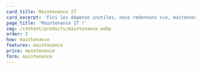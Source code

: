 ```yaml
---
card_title: Maintenance IT
card_excerpt: 'Fini les dépense inutiles, nous redonnons vie, maitenons à jour et assurons  le bon fonctionnement de vos appareils IT'
page_title: 'Maintenance IT !'
img: /content/products/maintenance.webp
order: 2
how: maintenance
features: maintenance
price: maintenance
form: maintenance
---
```

